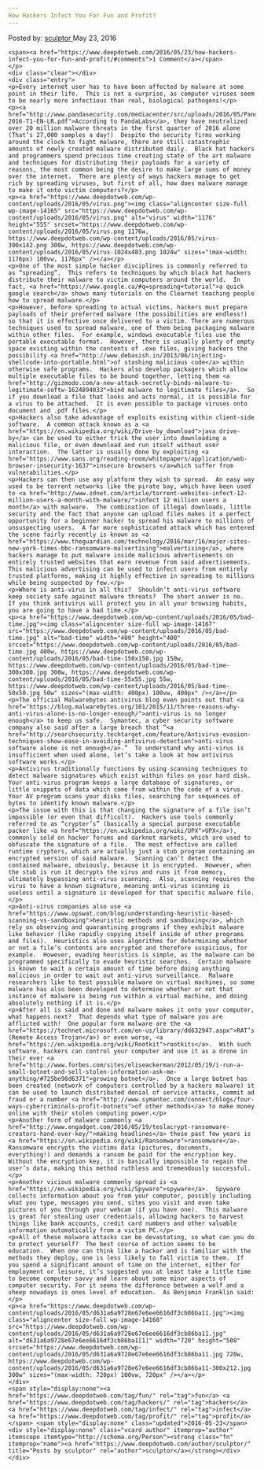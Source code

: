 ```yaml
---
How Hackers Infect You For Fun and Profit?
---
```

<article class="post-listing post-14162 post type-post status-publish format-standard has-post-thumbnail hentry  tag-fun tag-hackers tag-infect tag-profit">
    <div class="post-inner">
        <span>Posted by: <a href="https://www.deepdotweb.com/author/sculptor/" title="">sculptor </a></span>
    <span>May 23, 2016</span>
    
    <span><a href="https://www.deepdotweb.com/2016/05/23/how-hackers-infect-you-for-fun-and-profit/#comments">1 Comment</a></span>
    </p>
    <div class="clear"></div>
    <div class="entry">
    <p>Every internet user has to have been affected by malware at some point in their life.  This is not a surprise, as computer viruses seem to be nearly more infectious than real, biological pathogens!</p>
    <p><a href="http://www.pandasecurity.com/mediacenter/src/uploads/2016/05/Pandalabs-2016-T1-EN-LR.pdf">According to PandaLabs</a>, they have neutralized over 20 million malware threats in the first quarter of 2016 alone (That’s 27,000 samples a day!)  Despite the security firms working around the clock to fight malware, there are still catastrophic amounts of newly created malware distributed daily.  Black hat hackers and programmers spend precious time creating state of the art malware and techniques for distributing their payloads for a variety of reasons, the most common being the desire to make large sums of money over the internet.  There are plenty of ways hackers manage to get rich by spreading viruses, but first of all, how does malware manage to make it onto victim computers?</p>
    <p><a href="https://www.deepdotweb.com/wp-content/uploads/2016/05/virus.png"><img class="aligncenter size-full wp-image-14165" src="https://www.deepdotweb.com/wp-content/uploads/2016/05/virus.png" alt="virus" width="1176" height="555" srcset="https://www.deepdotweb.com/wp-content/uploads/2016/05/virus.png 1176w, https://www.deepdotweb.com/wp-content/uploads/2016/05/virus-300x142.png 300w, https://www.deepdotweb.com/wp-content/uploads/2016/05/virus-1024x483.png 1024w" sizes="(max-width: 1176px) 100vw, 1176px" /></a></p>
    <p>One of the most simple hacker disciplines is commonly referred to as “spreading”.  This refers to techniques by which black hat hackers distribute their malware to victim computers around the world.  In fact, <a href="https://www.google.ca/#q=spreading+tutorial">a quick google search</a> shows many tutorials on the Clearnet teaching people how to spread malware.</p>
    <p>However, before spreading to actual victims, hackers must prepare payloads of their preferred malware (the possibilities are endless!) so that it is effective once delivered to a victim. There are numerous techniques used to spread malware, one of them being packaging malware within other files.  For example, windows executable files use the portable executable format.  However, there is usually plenty of empty space existing within the contents of .exe files, giving hackers the possibility <a href="http://www.debasish.in/2013/06/injecting-shellcode-into-portable.html">of stashing malicious code</a> within otherwise safe programs.  Hackers also develop packagers which allow multiple executable files to be bound together, letting them <a href="http://gizmodo.com/a-new-attack-secretly-binds-malware-to-legitimate-softw-1624894033">bind malware to legitimate files</a>.  So if you download a file that looks and acts normal, it is possible for a virus to be attached.  It is even possible to package viruses onto document and .pdf files.</p>
    <p>Hackers also take advantage of exploits existing within client-side software.  A common attack known as a <a href="https://en.wikipedia.org/wiki/Drive-by_download">java drive-by</a> can be used to either trick the user into downloading a malicious file, or even download and run itself without user interaction.  The latter is usually done by exploiting <a href="https://www.sans.org/reading-room/whitepapers/application/web-browser-insecurity-1637">insecure browsers </a>which suffer from vulnerabilities.</p>
    <p>Hackers can then use any platform they wish to spread.  An easy way used to be torrent networks like the pirate bay, which have been used to <a href="http://www.zdnet.com/article/torrent-websites-infect-12-million-users-a-month-with-malware/">infect 12 million users a month</a> with malware.  The combination of illegal downloads, little security and the fact that anyone can upload files makes it a perfect opportunity for a beginner hacker to spread his malware to millions of unsuspecting users.  A far more sophisticated attack which has entered the scene fairly recently is known as <a href="https://www.theguardian.com/technology/2016/mar/16/major-sites-new-york-times-bbc-ransomware-malvertising">malvertising</a>, where hackers manage to put malware inside malicious advertisements on entirely trusted websites that earn revenue from said advertisements.  This malicious advertising can be used to infect users from entirely trusted platforms, making it highly effective in spreading to millions while being suspected by few.</p>
    <p>Where is anti-virus in all this?  Shouldn’t anti-virus software keep society safe against malware threats?  The short answer is no.  If you think antivirus will protect you in all your browsing habits, you are going to have a bad time.</p>
    <p><a href="https://www.deepdotweb.com/wp-content/uploads/2016/05/bad-time.jpg"><img class="aligncenter size-full wp-image-14167" src="https://www.deepdotweb.com/wp-content/uploads/2016/05/bad-time.jpg" alt="bad-time" width="400" height="400" srcset="https://www.deepdotweb.com/wp-content/uploads/2016/05/bad-time.jpg 400w, https://www.deepdotweb.com/wp-content/uploads/2016/05/bad-time-150x150.jpg 150w, https://www.deepdotweb.com/wp-content/uploads/2016/05/bad-time-300x300.jpg 300w, https://www.deepdotweb.com/wp-content/uploads/2016/05/bad-time-55x55.jpg 55w, https://www.deepdotweb.com/wp-content/uploads/2016/05/bad-time-50x50.jpg 50w" sizes="(max-width: 400px) 100vw, 400px" /></a></p>
    <p>The official Malwarebytes antivirus blog even points out that <a href="https://blog.malwarebytes.org/101/2015/11/three-reasons-why-anti-virus-alone-is-no-longer-enough/">anti-virus is no longer enough</a> to keep us safe.  Symantec, a cyber security software company also said after a large breach that “<a href="http://searchsecurity.techtarget.com/feature/Antivirus-evasion-techniques-show-ease-in-avoiding-antivirus-detection">anti-virus software alone is not enough</a>.”  To understand why anti-virus is insufficient when used alone, let’s take a look at how antivirus software works.</p>
    <p>Antivirus traditionally functions by using scanning techniques to detect malware signatures which exist within files on your hard disk.  Your anti-virus program keeps a large database of signatures, or little snippets of data which come from within the code of a virus.  Your AV program scans your disks files, searching for sequences of bytes to identify known malware.</p>
    <p>The issue with this is that changing the signature of a file isn’t impossible (or even that difficult).  Hackers use tools commonly referred to as “crypter’s” (basically a special purpose executable packer like <a href="https://en.wikipedia.org/wiki/UPX">UPX</a>), commonly sold on hacker forums and darknet markets, which are used to obfuscate the signature of a file.  The most effective are called runtime crypters, which are actually just a stub program containing an encrypted version of said malware.  Scanning can’t detect the contained malware, obviously, because it is encrypted.  However, when the stub is run it decrypts the virus and runs it from memory, ultimately bypassing anti-virus scanning.  Also, scanning requires the virus to have a known signature, meaning anti-virus scanning is useless until a signature is developed for that specific malware file.</p>
    <p>Anti-virus companies also use <a href="https://www.opswat.com/blog/understanding-heuristic-based-scanning-vs-sandboxing">heuristic methods and sandboxing</a>, which rely on observing and quarantining programs if they exhibit malware like behavior (like rapidly copying itself inside of other programs and files).  Heuristics also uses algorithms for determining whether or not a file’s contents are encrypted and therefore suspicious, for example.  However, evading heuristics is simple, as the malware can be programmed specifically to evade heuristic searches.  Certain malware is known to wait a certain amount of time before doing anything malicious in order to wait out anti-virus surveillance.  Malware researchers like to test possible malware on virtual machines, so some malware has also been developed to determine whether or not that instance of malware is being run within a virtual machine, and doing absolutely nothing if it is.</p>
    <p>After all is said and done and malware makes it onto your computer, what happens next?  That depends what type of malware you are afflicted with!  One popular form malware are the <a href="https://technet.microsoft.com/en-us/library/dd632947.aspx">RAT’s (Remote Access Trojan</a>) or even worse, <a href="https://en.wikipedia.org/wiki/Rootkit">rootkits</a>.  With such software, hackers can control your computer and use it as a drone in their ever <a href="http://www.forbes.com/sites/eliseackerman/2012/05/19/i-run-a-small-botnet-and-sell-stolen-information-ask-me-anything/#725be98d6371">growing botnet</a>.  Once a large botnet has been created (network of computers controlled by a hackers malware) it can be used to launch distributed denial of service attacks, commit ad fraud or a number <a href="http://www.symantec.com/connect/blogs/four-ways-cybercriminals-profit-botnets">of other methods</a> to make money online with their stolen computing power.</p>
    <p>Another form of malware commonly <a href="http://www.engadget.com/2016/05/19/teslacrypt-ransomware-creators-hand-over-key/">making headlines</a> these past few years is <a href="https://en.wikipedia.org/wiki/Ransomware">ransomware</a>.  Ransomware encrypts the victims data (pictures, documents, everything!) and demands a ransom be paid for the encryption key.  Without the encryption key, it is basically impossible to regain the user’s data, making this method ruthless and tremendously successful.</p>
    <p>Another vicious malware commonly spread is <a href="https://en.wikipedia.org/wiki/Spyware">spyware</a>.  Spyware collects information about you from your computer, possibly including what you type, messages you send, sites you visit and even take pictures of you through your webcam (if you have one).  This malware is great for stealing user credentials, allowing hackers to harvest things like bank accounts, credit card numbers and other valuable information automatically from a victim PC.</p>
    <p>All of these malware attacks can be devastating, so what can you do to protect yourself?  The best course of action seems to be education.  When one can think like a hacker and is familiar with the methods they deploy, one is less likely to fall victim to them.  If you spend a significant amount of time on the internet, either for employment or leisure, it’s suggested you at least take a little time to become computer savvy and learn about some minor aspects of computer security. For it seems the difference between a wolf and a sheep nowadays is ones level of education.  As Benjamin Franklin said:</p>
    <p><a href="https://www.deepdotweb.com/wp-content/uploads/2016/05/d631a6a9728e67e6ee6616df3cb86ba11.jpg"><img class="aligncenter size-full wp-image-14168" src="https://www.deepdotweb.com/wp-content/uploads/2016/05/d631a6a9728e67e6ee6616df3cb86ba11.jpg" alt="d631a6a9728e67e6ee6616df3cb86ba1[1]" width="720" height="508" srcset="https://www.deepdotweb.com/wp-content/uploads/2016/05/d631a6a9728e67e6ee6616df3cb86ba11.jpg 720w, https://www.deepdotweb.com/wp-content/uploads/2016/05/d631a6a9728e67e6ee6616df3cb86ba11-300x212.jpg 300w" sizes="(max-width: 720px) 100vw, 720px" /></a></p>
    </div>
    <span style="display:none"><a href="https://www.deepdotweb.com/tag/fun/" rel="tag">fun</a> <a href="https://www.deepdotweb.com/tag/hackers/" rel="tag">hackers</a> <a href="https://www.deepdotweb.com/tag/infect/" rel="tag">infect</a> <a href="https://www.deepdotweb.com/tag/profit/" rel="tag">profit</a></span> <span style="display:none" class="updated">2016-05-23</span>
    <div style="display:none" class="vcard author" itemprop="author" itemscope itemtype="http://schema.org/Person"><strong class="fn" itemprop="name"><a href="https://www.deepdotweb.com/author/sculptor/" title="Posts by sculptor" rel="author">sculptor</a></strong></div>
    </div>
</article>

